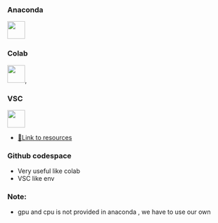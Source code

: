 ### Anaconda
<img src="https://store-images.s-microsoft.com/image/apps.3065.691feadc-e3fa-4b75-8036-7b61d3fa43d7.e0142845-e0c5-4ca3-9761-cac9a75c1be8.d18499e4-2c79-4783-b89f-4e199b20168b.png" width="40" height="40">

### Colab
<img src="https://img.icons8.com/?size=512&id=lOqoeP2Zy02f&format=png" width="40" height="40">,

### VSC
<img src="https://upload.wikimedia.org/wikipedia/commons/9/9a/Visual_Studio_Code_1.35_icon.svg" width="40" height="40">

- [🔗Link to resources](https://github.com/Aman071106/Machine-Learning/tree/main/Sec(1-17)Python%20And%20Installation)

### Github codespace
- Very useful like colab
- VSC like env

### Note:
* gpu and cpu is not provided in anaconda , we have to use our own 